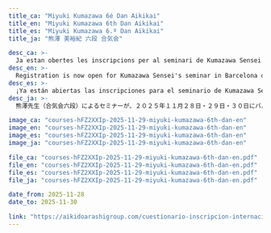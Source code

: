 ```yaml
---
title_ca: "Miyuki Kumazawa 6é Dan Aikikai"
title_en: "Miyuki Kumazawa 6th Dan Aikikai"
title_es: "Miyuki Kumazawa 6.º Dan Aikikai"
title_ja: "熊澤 美裕紀 六段 合気会"

desc_ca: >-
  Ja estan obertes les inscripcions per al seminari de Kumazawa Sensei a Barcelona els dies 28, 29 i 30 de novembre de 2025!<br><br>La sessió del divendres 28 tindrà lloc a Aikido Musubi (Av. d'Alfons XIII, 351, 08918 Badalona) i les dels dies 29 i 30 a l'escola Jesuïtes Sarrià - Sant Ignasi (Carrer de Carrasco i Formiguera, 32, Sarrià-Sant Gervasi, 08017 Barcelona).<br><br>Les places són limitades, així que reserva la teva plaça avui mateix!
desc_en: >-
  Registration is now open for Kumazawa Sensei's seminar in Barcelona on November 28, 29, and 30, 2025!<br><br>The Friday 28th session will take place at Aikido Musubi (Av. d'Alfons XIII, 351, 08918 Badalona), and the sessions on the 29th and 30th will be held at Jesuitas Sarrià - Sant Ignasi School (Carrer de Carrasco i Formiguera, 32, Sarrià-Sant Gervasi, 08017 Barcelona).<br><br>Spaces are limited, so reserve your spot today!
desc_es: >-
  ¡Ya están abiertas las inscripciones para el seminario de Kumazawa Sensei en Barcelona los días 28, 29 y 30 de noviembre de 2025!<br><br>La sesión del viernes 28 tendrá lugar en Aikido Musubi (Av. d'Alfons XIII, 351, 08918 Badalona), y las sesiones de los días 29 y 30 en la escuela Jesuïtes Sarrià - Sant Ignasi (Carrer de Carrasco i Formiguera, 32, Sarrià-Sant Gervasi, 08017 Barcelona).<br><br>¡Las plazas son limitadas, así que reserva tu lugar hoy mismo!
desc_ja: >-
  熊澤先生（合気会六段）によるセミナーが、２０２５年１１月２８日・２９日・３０日にバルセロナで開催されます！<br><br>１１月２８日（金）の稽古はアイキドー・ムスビ道場（Av. d'Alfons XIII, 351, 08918 Badalona）で、２９日（土）と３０日（日）はジェズイタス・サリア＝サン・イグナシ校（Carrer de Carrasco i Formiguera, 32, Sarrià-Sant Gervasi, 08017 Barcelona）で行われます。<br><br>定員に限りがありますので、お早めにお申し込みください！

image_ca: "courses-hFZ2XXIp-2025-11-29-miyuki-kumazawa-6th-dan-en"
image_en: "courses-hFZ2XXIp-2025-11-29-miyuki-kumazawa-6th-dan-en"
image_es: "courses-hFZ2XXIp-2025-11-29-miyuki-kumazawa-6th-dan-en"
image_ja: "courses-hFZ2XXIp-2025-11-29-miyuki-kumazawa-6th-dan-en"

file_ca: "courses-hFZ2XXIp-2025-11-29-miyuki-kumazawa-6th-dan-en.pdf"
file_en: "courses-hFZ2XXIp-2025-11-29-miyuki-kumazawa-6th-dan-en.pdf"
file_es: "courses-hFZ2XXIp-2025-11-29-miyuki-kumazawa-6th-dan-en.pdf"
file_ja: "courses-hFZ2XXIp-2025-11-29-miyuki-kumazawa-6th-dan-en.pdf"

date_from: 2025-11-28
date_to: 2025-11-30

link: "https://aikidoarashigroup.com/cuestionario-inscripcion-internacional-aikido-seminar.html"
---
```

